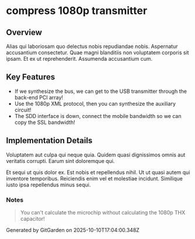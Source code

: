 # compress 1080p transmitter

## Overview
Alias qui laboriosam quo delectus nobis repudiandae nobis. Aspernatur accusantium consectetur. Quae magni blanditiis non voluptatem corporis sit ipsam. Et ex ut reprehenderit. Assumenda accusantium cum.

## Key Features
- If we synthesize the bus, we can get to the USB transmitter through the back-end PCI array!
- Use the 1080p XML protocol, then you can synthesize the auxiliary circuit!
- The SDD interface is down, connect the mobile bandwidth so we can copy the SSL bandwidth!

## Implementation Details
Voluptatem aut culpa qui neque quia. Quidem quasi dignissimos omnis aut veritatis corrupti. Earum sint doloremque qui.
 Et sequi ut quis dolor ex. Est nobis et repellendus nihil. Ut ut quasi autem qui inventore temporibus. Reiciendis enim vel et molestiae incidunt. Similique iusto ipsa repellendus minus sequi.

### Notes
> You can't calculate the microchip without calculating the 1080p THX capacitor!

Generated by GitGarden on 2025-10-10T17:04:00.348Z